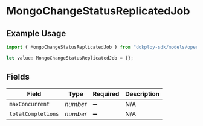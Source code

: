 # MongoChangeStatusReplicatedJob

## Example Usage

```typescript
import { MongoChangeStatusReplicatedJob } from "dokploy-sdk/models/operations";

let value: MongoChangeStatusReplicatedJob = {};
```

## Fields

| Field              | Type               | Required           | Description        |
| ------------------ | ------------------ | ------------------ | ------------------ |
| `maxConcurrent`    | *number*           | :heavy_minus_sign: | N/A                |
| `totalCompletions` | *number*           | :heavy_minus_sign: | N/A                |